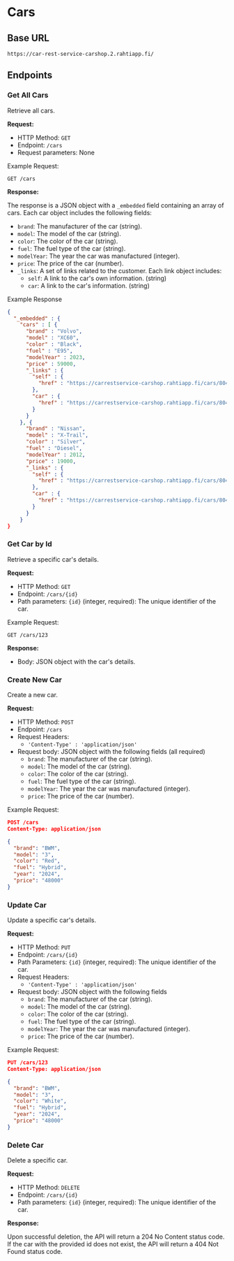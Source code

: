 # Cars

## Base URL
```
https://car-rest-service-carshop.2.rahtiapp.fi/
```
## Endpoints

### Get All Cars
Retrieve all cars.

**Request:**

- HTTP Method: `GET`
- Endpoint: `/cars`
- Request parameters: None

Example Request:
```
GET /cars
```

**Response:**

The response is a JSON object with a `_embedded` field containing an array of cars. Each car object includes the following fields:

- `brand`: The manufacturer of the car (string).
- `model`: The model of the car (string).
- `color`: The color of the car (string).
- `fuel`: The fuel type of the car (string).
- `modelYear`: The year the car was manufactured (integer).
- `price`: The price of the car (number).
- `_links`: A set of links related to the customer. Each link object includes:
    - `self`: A link to the car's own information. (string)
    - `car`: A link to the car's information. (string)

Example Response
```json
{
  "_embedded" : {
    "cars" : [ {
      "brand" : "Volvo",
      "model" : "XC60",
      "color" : "Black",
      "fuel" : "E95",
      "modelYear" : 2023,
      "price" : 59000,
      "_links" : {
        "self" : {
          "href" : "https://carrestservice-carshop.rahtiapp.fi/cars/8041"
        },
        "car" : {
          "href" : "https://carrestservice-carshop.rahtiapp.fi/cars/8041"
        }
      }
    }, {
      "brand" : "Nissan",
      "model" : "X-Trail",
      "color" : "Silver",
      "fuel" : "Diesel",
      "modelYear" : 2012,
      "price" : 19000,
      "_links" : {
        "self" : {
          "href" : "https://carrestservice-carshop.rahtiapp.fi/cars/8042"
        },
        "car" : {
          "href" : "https://carrestservice-carshop.rahtiapp.fi/cars/8042"
        }
      }
    }
}
```

### Get Car by Id
Retrieve a specific car's details.

**Request:**

- HTTP Method: `GET`
- Endpoint: `/cars/{id}`
- Path parameters: `{id}` (integer, required): The unique identifier of the car.

Example Request:
```
GET /cars/123
```
**Response:**

- Body: JSON object with the car's details.

### Create New Car
Create a new car. 

**Request:**

- HTTP Method: `POST`
- Endpoint: `/cars`
- Request Headers:
    - `'Content-Type' : 'application/json'`
- Request body: JSON object with the following fields (all required)
    - `brand`: The manufacturer of the car (string).
    - `model`: The model of the car (string).
    - `color`: The color of the car (string).
    - `fuel`: The fuel type of the car (string).
    - `modelYear`: The year the car was manufactured (integer).
    - `price`: The price of the car (number).

Example Request:
```json
POST /cars
Content-Type: application/json

{ 
  "brand": "BWM", 
  "model": "3", 
  "color": "Red", 
  "fuel": "Hybrid", 
  "year": "2024", 
  "price": "48000" 
} 
```

### Update Car

Update a specific car's details. 

**Request:**

- HTTP Method: `PUT`
- Endpoint: `/cars/{id}`
- Path Parameters: `{id}` (integer, required): The unique identifier of the car.
- Request Headers:
    - `'Content-Type' : 'application/json'`
- Request body: JSON object with the following fields
    - `brand`: The manufacturer of the car (string).
    - `model`: The model of the car (string).
    - `color`: The color of the car (string).
    - `fuel`: The fuel type of the car (string).
    - `modelYear`: The year the car was manufactured (integer).
    - `price`: The price of the car (number).

Example Request:
```json
PUT /cars/123
Content-Type: application/json

{ 
  "brand": "BWM", 
  "model": "3", 
  "color": "White", 
  "fuel": "Hybrid", 
  "year": "2024", 
  "price": "48000" 
} 

```
### Delete Car

Delete a specific car.

**Request:**

- HTTP Method: `DELETE`
- Endpoint: `/cars/{id}`
- Path parameters: `{id}` (integer, required): The unique identifier of the car.

**Response:**

Upon successful deletion, the API will return a 204 No Content status code. If the car with the provided id does not exist, the API will return a 404 Not Found status code.
